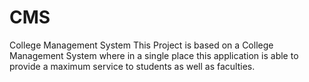 # CMS
 College Management System
This Project is based on a College Management System where in a single place this application is able to provide a maximum service to students as well as faculties.
